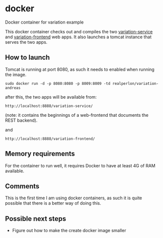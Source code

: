 # docker
Docker container for variation example

This docker container checks out and compiles the two [variation-service](https://github.com/realperlon/variation-service) and [variation-frontend](https://github.com/realperlon/variation-frontend) web apps. It also launches a tomcat instance that serves the two apps.

## How to launch
Tomcat is running at port 8080, as such it needs to enabled when running the image.

```sudo docker run -d -p 8080:8080 -p 8009:8009 -td realperlon/variation-andreas```

after this, the two apps will be available from:

```http://localhost:8888/variation-service/``` 

(note: it contains the beginnings of a web-frontend that documents the REST backend).

and

```http://localhost:8888/variation-frontend/```

## Memory requirements
For the container to run well, it requires Docker to have at least 4G of RAM available.

## Comments
This is the first time I am using docker containers, as such it is quite possible that there is a better way of doing this.

## Possible next steps
* Figure out how to make the create docker image smaller


